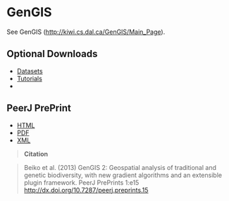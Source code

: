 GenGIS
======

See GenGIS (http://kiwi.cs.dal.ca/GenGIS/Main_Page). 

Optional Downloads                                                                                                                                   
------------------

* [Datasets](http://kiwi.cs.dal.ca/GenGIS/Datasets)
* [Tutorials](http://kiwi.cs.dal.ca/GenGIS/Documentation)
* 

PeerJ PrePrint
--------------

* [HTML](https://peerj.com/preprints/15/)
* [PDF](https://peerj.com/preprints/15.pdf)
* [XML](https://peerj.com/preprints/15.xml)

>**Citation**

>Beiko et al. (2013) GenGIS 2: Geospatial analysis of traditional and genetic biodiversity, 
with new gradient algorithms and an extensible plugin framework. 
PeerJ PrePrints 1:e15 http://dx.doi.org/10.7287/peerj.preprints.15



